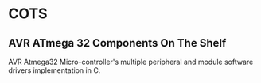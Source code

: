 # COTS
## AVR ATmega 32 Components On The Shelf
AVR Atmega32 Micro-controller's multiple peripheral and module software drivers implementation in C.
